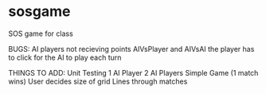 # sosgame
SOS game for class

BUGS:
AI players not recieving points
AIVsPlayer and AIVsAI the player has to click for the AI to play each turn

THINGS TO ADD:
Unit Testing
1 AI Player 
2 AI Players
Simple Game (1 match wins)
User decides size of grid
Lines through matches
